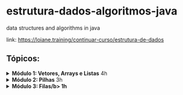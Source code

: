 # estrutura-dados-algoritmos-java
data structures and algorithms in java

link: https://loiane.training/continuar-curso/estrutura-de-dados

## Tópicos:

<details><summary><b> Módulo 1: Vetores, Arrays e Listas</b> 4h</summary>

- [x] Introdução a Estrutura de Dados e Algoritmos
- [ ] Vetores e Arrays: Introdução
- [ ] Adicionar elemento no final do vetor
- [ ] Verificar tamanho e imprimir elementos do vetor
- [ ] Obter elemento de uma posição
- [ ] Verificar se elemento existe no vetor (busca sequencial)
- [ ] Adicionar elemento em qualquer posição
- [ ] Aumentar capacidade do vetor
- [ ] Remover elemento do vetor
- [ ] Generalizar o tipo do vetor
- [ ] Configurar o tipo do vetor dinamicamente (Generics)
- [ ] API Java: ArrayList
- [ ] Exer 01 método contém
- [ ] Exer 02 método último índice
- [ ] Exer 03 método remove elemento
- [ ] Exer 04 método obtém (get)
- [ ] Exer 05 método remover todos elementos (clear)
- [ ] Exer 06 Contatos – Lista
- [ ] Exer 07 Contatos – ArrayList
  
</details>

<details><summary><b> Módulo 2: Pilhas</b> 3h</summary>

- [ ] Pilhas: Introdução
- [ ] Empilhar elemento (push)
- [ ] Verificar se pilha está vazia
- [ ] Espiar/Verificar elemento do topo (peek)
- [ ] Desempilhar elemento (pop)
- [ ] API Java: Stack
- [ ] Empilha e desempilha
- [ ] Pilhas par ou ímpar
- [ ] Pilha de Livros
- [ ] Stack de Livros
- [ ] Desafio do Palíndromo
- [ ] Desafio dos símbolos balanceados
- [ ] Desafio conversão decimal-binário
- [ ] Desafio Torre de Hanoi
  
</details>

<details><summary><b> Módulo 3: Filas/b> 1h</summary>

- [ ] Filas: Introdução
- [ ] Enfileirar (adicionar) elemento (enqueue)
- [ ] Espiar/Verificar elemento início da fila (peek)
- [ ] Desenfileirar (remover) elemento da fila (dequeue)
- [ ] API Java: Queue
- [ ] Filas com Prioridade
- [ ] API Java: PriorityQueue
  
</details>

